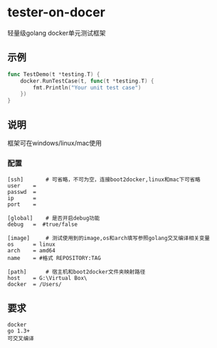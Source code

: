 tester-on-docer
===============

轻量级golang docker单元测试框架

## 示例

```Go
func TestDemo(t *testing.T) {
	docker.RunTestCase(t, func(t *testing.T) {
		fmt.Println("Your unit test case")
	})
}
```

## 说明
框架可在windows/linux/mac使用

### 配置

	[ssh] 		# 可省略，不可为空，连接boot2docker,linux和mac下可省略
	user	=
	passwd	=
	ip		=
	port	=

	[global]	# 是否开启debug功能
	debug	=  #true/false

	[image] 	# 测试使用到的image,os和arch填写参照golang交叉编译相关变量
	os		= linux
	arch	= amd64
	name	= #格式 REPOSITORY:TAG

	[path] 		# 宿主机和boot2docker文件夹映射路径
	host	= G:\Virtual Box\
	docker	= /Users/

## 要求
	docker
	go 1.3+
	可交叉编译
